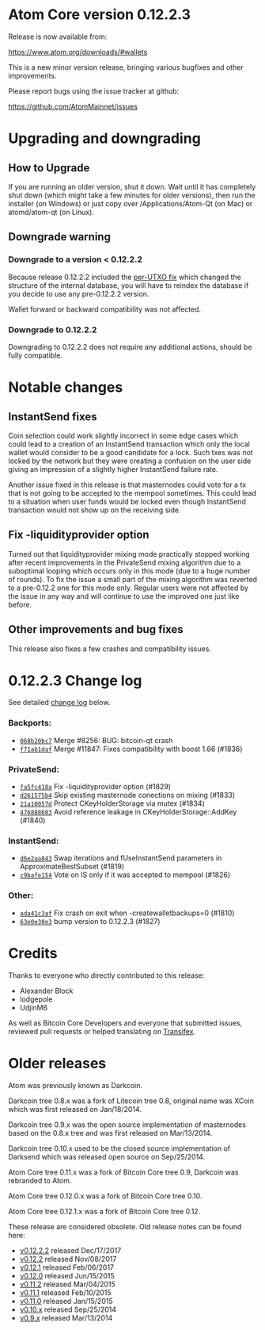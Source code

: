 Atom Core version 0.12.2.3
==========================

Release is now available from:

  <https://www.atom.org/downloads/#wallets>

This is a new minor version release, bringing various bugfixes and other
improvements.

Please report bugs using the issue tracker at github:

  <https://github.com/AtomMainnet/issues>


Upgrading and downgrading
=========================

How to Upgrade
--------------

If you are running an older version, shut it down. Wait until it has completely
shut down (which might take a few minutes for older versions), then run the
installer (on Windows) or just copy over /Applications/Atom-Qt (on Mac) or
atomd/atom-qt (on Linux).

Downgrade warning
-----------------

### Downgrade to a version < 0.12.2.2

Because release 0.12.2.2 included the [per-UTXO fix](release-notes/atom/release-notes-0.12.2.2.md#per-utxo-fix)
which changed the structure of the internal database, you will have to reindex
the database if you decide to use any pre-0.12.2.2 version.

Wallet forward or backward compatibility was not affected.

### Downgrade to 0.12.2.2

Downgrading to 0.12.2.2 does not require any additional actions, should be
fully compatible.

Notable changes
===============

InstantSend fixes
-----------------

Coin selection could work slightly incorrect in some edge cases which could
lead to a creation of an InstantSend transaction which only the local wallet
would consider to be a good candidate for a lock. Such txes was not locked by
the network but they were creating a confusion on the user side giving an
impression of a slightly higher InstantSend failure rate.

Another issue fixed in this release is that masternodes could vote for a tx
that is not going to be accepted to the mempool sometimes. This could lead to
a situation when user funds would be locked even though InstantSend transaction
would not show up on the receiving side.

Fix -liquidityprovider option
-----------------------------

Turned out that liquidityprovider mixing mode practically stopped working after
recent improvements in the PrivateSend mixing algorithm due to a suboptimal
looping which occurs only in this mode (due to a huge number of rounds). To fix
the issue a small part of the mixing algorithm was reverted to a pre-0.12.2 one
for this mode only. Regular users were not affected by the issue in any way and
will continue to use the improved one just like before.

Other improvements and bug fixes
--------------------------------

This release also fixes a few crashes and compatibility issues.


0.12.2.3 Change log
===================

See detailed [change log](https://github.com/AtomMainnet/compare/v0.12.2.2...atompay:v0.12.2.3) below.

### Backports:
- [`068b20bc7`](https://github.com/AtomMainnet/commit/068b20bc7) Merge #8256: BUG: bitcoin-qt crash
- [`f71ab1daf`](https://github.com/AtomMainnet/commit/f71ab1daf) Merge #11847: Fixes compatibility with boost 1.66 (#1836)

### PrivateSend:
- [`fa5fc418a`](https://github.com/AtomMainnet/commit/fa5fc418a) Fix -liquidityprovider option (#1829)
- [`d261575b4`](https://github.com/AtomMainnet/commit/d261575b4) Skip existing masternode conections on mixing (#1833)
- [`21a10057d`](https://github.com/AtomMainnet/commit/21a10057d) Protect CKeyHolderStorage via mutex (#1834)
- [`476888683`](https://github.com/AtomMainnet/commit/476888683) Avoid reference leakage in CKeyHolderStorage::AddKey (#1840)

### InstantSend:
- [`d6e2aa843`](https://github.com/AtomMainnet/commit/d6e2aa843) Swap iterations and fUseInstantSend parameters in ApproximateBestSubset (#1819)
- [`c9bafe154`](https://github.com/AtomMainnet/commit/c9bafe154) Vote on IS only if it was accepted to mempool (#1826)

### Other:
- [`ada41c3af`](https://github.com/AtomMainnet/commit/ada41c3af) Fix crash on exit when -createwalletbackups=0 (#1810)
- [`63e0e30e3`](https://github.com/AtomMainnet/commit/63e0e30e3) bump version to 0.12.2.3 (#1827)

Credits
=======

Thanks to everyone who directly contributed to this release:

- Alexander Block
- lodgepole
- UdjinM6

As well as Bitcoin Core Developers and everyone that submitted issues,
reviewed pull requests or helped translating on
[Transifex](https://www.transifex.com/projects/p/atom/).


Older releases
==============

Atom was previously known as Darkcoin.

Darkcoin tree 0.8.x was a fork of Litecoin tree 0.8, original name was XCoin
which was first released on Jan/18/2014.

Darkcoin tree 0.9.x was the open source implementation of masternodes based on
the 0.8.x tree and was first released on Mar/13/2014.

Darkcoin tree 0.10.x used to be the closed source implementation of Darksend
which was released open source on Sep/25/2014.

Atom Core tree 0.11.x was a fork of Bitcoin Core tree 0.9,
Darkcoin was rebranded to Atom.

Atom Core tree 0.12.0.x was a fork of Bitcoin Core tree 0.10.

Atom Core tree 0.12.1.x was a fork of Bitcoin Core tree 0.12.

These release are considered obsolete. Old release notes can be found here:

- [v0.12.2.2](release-notes/atom/release-notes-0.12.2.2.md) released Dec/17/2017
- [v0.12.2](release-notes/atom/release-notes-0.12.2.md) released Nov/08/2017
- [v0.12.1](release-notes/atom/release-notes-0.12.1.md) released Feb/06/2017
- [v0.12.0](release-notes/atom/release-notes-0.12.0.md) released Jun/15/2015
- [v0.11.2](release-notes/atom/release-notes-0.11.2.md) released Mar/04/2015
- [v0.11.1](release-notes/atom/release-notes-0.11.1.md) released Feb/10/2015
- [v0.11.0](release-notes/atom/release-notes-0.11.0.md) released Jan/15/2015
- [v0.10.x](release-notes/atom/release-notes-0.10.0.md) released Sep/25/2014
- [v0.9.x](release-notes/atom/release-notes-0.9.0.md) released Mar/13/2014

